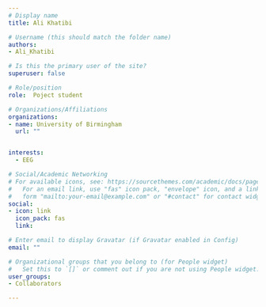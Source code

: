 ```yaml
---
# Display name
title: Ali Khatibi

# Username (this should match the folder name)
authors:
- Ali_Khatibi

# Is this the primary user of the site?
superuser: false

# Role/position
role:  Poject student

# Organizations/Affiliations
organizations:
- name: University of Birmingham
  url: ""


interests:
  - EEG

# Social/Academic Networking
# For available icons, see: https://sourcethemes.com/academic/docs/page-builder/#icons
#   For an email link, use "fas" icon pack, "envelope" icon, and a link in the
#   form "mailto:your-email@example.com" or "#contact" for contact widget.
social:
- icon: link
  icon_pack: fas
  link: 

# Enter email to display Gravatar (if Gravatar enabled in Config)
email: ""

# Organizational groups that you belong to (for People widget)
#   Set this to `[]` or comment out if you are not using People widget.
user_groups:
- Collaborators

---
```



